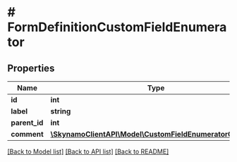 # # FormDefinitionCustomFieldEnumerator

## Properties

Name | Type | Description | Notes
------------ | ------------- | ------------- | -------------
**id** | **int** |  | [optional]
**label** | **string** |  | [optional]
**parent_id** | **int** |  | [optional]
**comment** | [**\SkynamoClientAPI\Model\CustomFieldEnumeratorComment**](CustomFieldEnumeratorComment.md) |  | [optional]

[[Back to Model list]](../../README.md#models) [[Back to API list]](../../README.md#endpoints) [[Back to README]](../../README.md)
